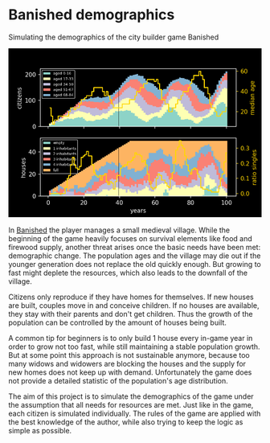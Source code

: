 # Banished demographics

Simulating the demographics of the city builder game Banished

![](https://github.com/gerritnowald/Banished-demographics/blob/main/result_deterministic.png)

In [Banished](https://www.gog.com/de/game/banished) the player manages a small medieval village. While the beginning of the game heavily focuses on survival elements like food and firewood supply, another threat arises once the basic needs have been met: demographic change. The population ages and the village may die out if the younger generation does not replace the old quickly enough. But growing to fast might deplete the resources, which also leads to the downfall of the village.

Citizens only reproduce if they have homes for themselves. If new houses are built, couples move in and conceive children. If no houses are available, they stay with their parents and don't get children. Thus the growth of the population can be controlled by the amount of houses being built.

A common tip for beginners is to only build 1 house every in-game year in order to grow not too fast, while still maintaining a stable population growth. But at some point this approach is not sustainable anymore, because too many widows and widowers are blocking the houses and the supply for new homes does not keep up with demand. Unfortunately the game does not provide a detailed statistic of the population's age distribution.

The aim of this project is to simulate the demographics of the game under the assumption that all needs for resources are met. Just like in the game, each citizen is simulated individually. The rules of the game are applied with the best knowledge of the author, while also trying to keep the logic as simple as possible.
